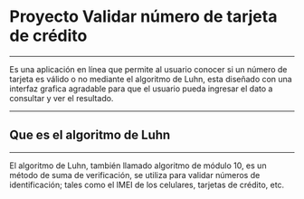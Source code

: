 # Proyecto Validar número de tarjeta de crédito
***
Es una aplicación en línea que permite al usuario conocer si un número de tarjeta es válido o no mediante el algoritmo de Luhn, esta diseñado con una interfaz grafica agradable para que el usuario pueda ingresar el dato a consultar y ver el resultado.
***
## Que es el algoritmo de Luhn
***
El algoritmo de Luhn, también llamado algoritmo de módulo 10, es un método de suma de verificación, se utiliza para validar números de identificación; tales como el IMEI de los celulares, tarjetas de crédito, etc.
